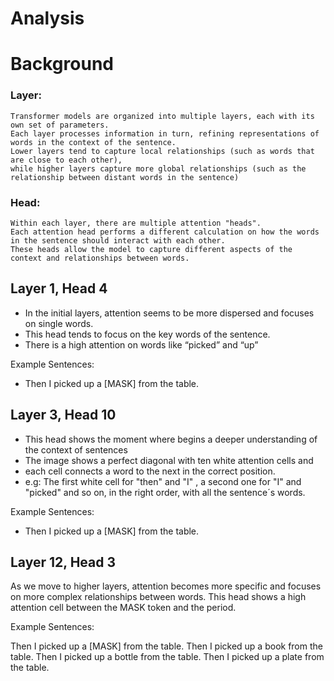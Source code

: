 # Analysis

# Background

### Layer:

    Transformer models are organized into multiple layers, each with its own set of parameters.
    Each layer processes information in turn, refining representations of words in the context of the sentence.
    Lower layers tend to capture local relationships (such as words that are close to each other),
    while higher layers capture more global relationships (such as the relationship between distant words in the sentence)

### Head:

    Within each layer, there are multiple attention "heads".
    Each attention head performs a different calculation on how the words in the sentence should interact with each other.
    These heads allow the model to capture different aspects of the context and relationships between words.


## Layer 1, Head 4

- In the initial layers, attention seems to be more dispersed and focuses on single words.
- This head tends to focus on the key words of the sentence.
- There is a  high attention on words like “picked” and “up”

Example Sentences:
- Then I picked up a [MASK] from the table.


## Layer 3, Head 10

- This head shows the moment where begins a deeper understanding of the context of sentences
- The image shows a perfect diagonal with ten white attention cells and
- each cell connects a word to the next in the correct position.
- e.g: The first white cell for "then" and "I" , a second one for  "I" and "picked"
and so on, in the right order, with all the sentence´s words.

Example Sentences:
- Then I picked up a [MASK] from the table.


## Layer 12, Head 3

As we move to higher layers, attention becomes more specific and focuses on more complex relationships between words.
This head shows a high attention cell between the MASK token and the period.

Example Sentences:

Then I picked up a [MASK] from the table.
    Then I picked up a book from the table.
    Then I picked up a bottle from the table.
    Then I picked up a plate from the table.




